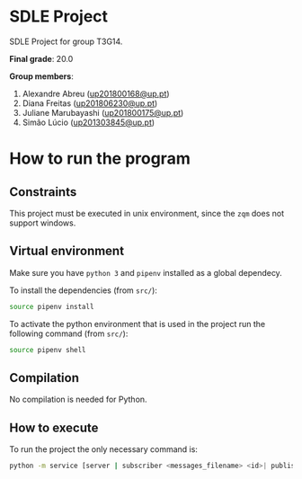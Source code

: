 # SDLE Project

SDLE Project for group T3G14.

**Final grade**: 20.0

**Group members**:

1. Alexandre Abreu ([up201800168@up.pt](mailto:up201800168@up.pt))
2. Diana Freitas ([up201806230@up.pt](mailto:up201806230@up.pt))
3. Juliane Marubayashi ([up201800175@up.pt](mailto:up201800175@up.pt))
4. Simão Lúcio ([up201303845@up.pt](mailto:up201303845@up.pt))

# How to run the program

## Constraints

This project must be executed in unix environment, since the `zqm` does not support windows.

## Virtual environment

Make sure you have `python 3` and `pipenv` installed as a global dependecy.

To install the dependencies (from `src/`):

```bash
source pipenv install
```

To activate the python environment that is used in the project run the following command (from `src/`):

```bash
source pipenv shell
```

## Compilation

No compilation is needed for Python.

## How to execute

To run the project the only necessary command is:

```bash
python -m service [server | subscriber <messages_filename> <id>| publisher <topics_filename> <id>]
```
